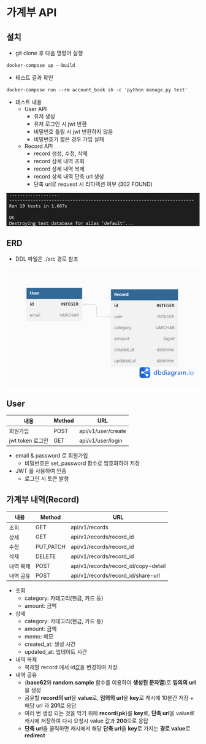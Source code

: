 # 가계부 API

## 설치
- git clone 후 다음 명령어 실행
```
docker-compose up --build
```
- 테스트 결과 확인
```
docker-compose run --rm account_book sh -c 'python manage.py test'
```
- 테스트 내용
  - User API
    - 유저 생성
    - 유저 로그인 시 jwt 반환
    - 비밀번호 틀릴 시 jwt 반환하지 않음
    - 비밀번호가 짧은 경우 가입 실패
  - Record API
    - record 생성, 수정, 삭제
    - record 상세 내역 조회
    - record 상세 내역 복제
    - record 상세 내역 단축  url 생성
    - 단축 url로 request 시 리디렉션 여부 (302 FOUND)
  
<img src='./images/test.PNG'>

## ERD
- DDL 파일은 ./src 경로 참조
<img src='./images/ERD.png'>

## User
| 내용             | Method | URL                |
| ---------------- | ------ | ------------------ |
| 회원가입         | POST   | api/v1/user/create |
| jwt token 로그인 | GET    | api/v1/user/login  |

- email & password 로 회원가입
  - 비밀번호은 set_password 함수로 암호화하여 저장
- JWT 를 사용하여 인증
  - 로그인 시 토큰 발행


## 가계부 내역(Record)

| 내용      | Method    | URL                                  |
| --------- | --------- | ------------------------------------ |
| 조회      | GET       | api/v1/records                       |
| 상세      | GET       | api/v1/records/record_id             |
| 수정      | PUT,PATCH | api/v1/records/record_id             |
| 삭제      | DELETE    | api/v1/records/record_id             |
| 내역 복제 | POST      | api/v1/records/record_id/copy-detail |
| 내역 공유 | POST      | api/v1/records/record_id/share-url   |

- 조회
  - category: 카테고리(현금, 카드 등)
  - amount: 금액 
- 상세
  - category: 카테고리(현금, 카드 등)
  - amount: 금액 
  - memo: 메모
  - created_at: 생성 시간
  - updated_at: 업데이트 시간
- 내역 복제
  - 복제할 record 에서 id값을 변경하여 저장
- 내역 공유
  - {**base62**와 **random.sample** 함수를 이용하여 **생성된 문자열**}로 **임의의 url**을 생성
  - 공유할 **record의 url**을 **value**로, **임의의 url**을 **key**로 캐시에 10분간 저장 + 해당 url 과 **201**로 응답
  - 여러 번 생성 되는 것을 막기 위해 **record**{**pk**}를 **key**로, **단축 url**을 value로 캐시에 저장하여 다시 요청시 value 값과 **200**으로 응답
  -  **단축 url**을 클릭하면 캐시에서 해당 **단축 url**을 **key**로 가지는 **경로 value**로 **redirect**
